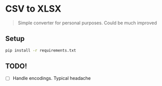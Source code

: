 # CSV to XLSX
> Simple converter for personal purposes. Could be much improved

## Setup
```bash
pip install -r requirements.txt
```

## TODO!
- [ ] Handle encodings. Typical headache